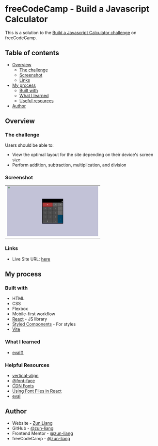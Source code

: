 # freeCodeCamp - Build a Javascript Calculator

This is a solution to the [Build a Javascript Calculator challenge](https://www.freecodecamp.org/learn/front-end-development-libraries/front-end-development-libraries-projects/build-a-javascript-calculator) on freeCodeCamp.

## Table of contents

- [Overview](#overview)
  - [The challenge](#the-challenge)
  - [Screenshot](#screenshot)
  - [Links](#links)
- [My process](#my-process)
  - [Built with](#built-with)
  - [What I learned](#what-i-learned)
  - [Useful resources](#useful-resources)
- [Author](#author)

## Overview

### The challenge

Users should be able to:

- View the optimal layout for the site depending on their device's screen size
- Perform addition, subtraction, multiplication, and division

### Screenshot

<table>
  <tr>
    <td>
      <img src="./public/screenshots/screenshot-desktop-default.png" alt="screenshot desktop default" style="width: 300px" />
    </td>
  </tr>
</table>

### Links

- Live Site URL: [here](https://zun-liang.github.io/fcc-javascript-calculator/)

## My process

### Built with

- HTML
- CSS
- Flexbox
- Mobile-first workflow
- [React](https://reactjs.org/) - JS library
- [Styled Components](https://styled-components.com/) - For styles
- [Vite](https://vitejs.dev/)

### What I learned

- [eval()](https://developer.mozilla.org/en-US/docs/Web/JavaScript/Reference/Global_Objects/eval)

### Helpful Resources

- [vertical-align](https://developer.mozilla.org/en-US/docs/Web/CSS/vertical-align)
- [@font-face](https://developer.mozilla.org/en-US/docs/Web/CSS/@font-face)
- [CDN Fonts](https://www.cdnfonts.com/)
- [Using Font Files in React](https://darshnarekha09.medium.com/adding-local-fonts-in-react-9d1466952042)
- [eval](https://developer.mozilla.org/en-US/docs/Web/JavaScript/Reference/Global_Objects/eval)

## Author

- Website - [Zun Liang](https://zunldev.com/)
- GitHub - [@zun-liang](https://github.com/zun-liang)
- Frontend Mentor - [@zun-liang](https://www.frontendmentor.io/profile/zun-liang)
- freeCodeCamp - [@zun-liang](https://www.freecodecamp.org/zun-liang)
